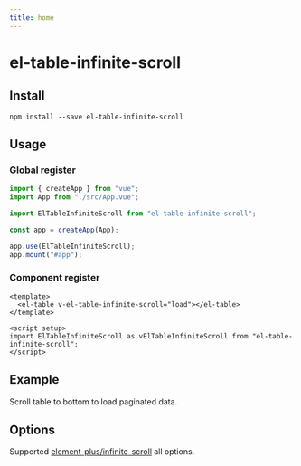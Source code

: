 ```yaml
---
title: home
---
```


# el-table-infinite-scroll

## Install

```shell
npm install --save el-table-infinite-scroll
```

## Usage

### Global register

```js
import { createApp } from "vue";
import App from "./src/App.vue";

import ElTableInfiniteScroll from "el-table-infinite-scroll";

const app = createApp(App);

app.use(ElTableInfiniteScroll);
app.mount("#app");
```

### Component register

```vue
<template>
  <el-table v-el-table-infinite-scroll="load"></el-table>
</template>

<script setup>
import ElTableInfiniteScroll as vElTableInfiniteScroll from "el-table-infinite-scroll";
</script>
```

## Example

Scroll table to bottom to load paginated data.

<Demo component="ScrollLoad" />

## Options

Supported [element-plus/infinite-scroll](https://element-plus.org/zh-CN/component/infinite-scroll.html#指令) all options.

